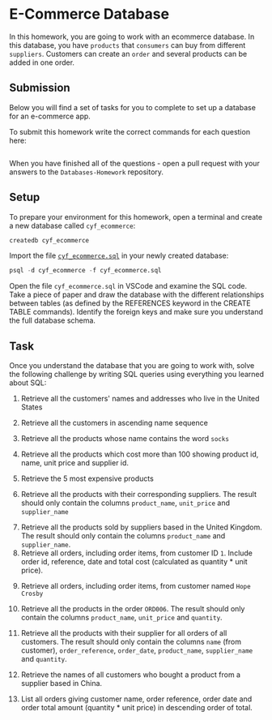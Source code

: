# E-Commerce Database

In this homework, you are going to work with an ecommerce database. In this database, you have `products` that `consumers` can buy from different `suppliers`. Customers can create an `order` and several products can be added in one order.

## Submission

Below you will find a set of tasks for you to complete to set up a database for an e-commerce app.

To submit this homework write the correct commands for each question here:

```sql


```

When you have finished all of the questions - open a pull request with your answers to the `Databases-Homework` repository.

## Setup

To prepare your environment for this homework, open a terminal and create a new database called `cyf_ecommerce`:

```sql
createdb cyf_ecommerce
```

Import the file [`cyf_ecommerce.sql`](./cyf_ecommerce.sql) in your newly created database:

```sql
psql -d cyf_ecommerce -f cyf_ecommerce.sql
```

Open the file `cyf_ecommerce.sql` in VSCode and examine the SQL code. Take a piece of paper and draw the database with the different relationships between tables (as defined by the REFERENCES keyword in the CREATE TABLE commands). Identify the foreign keys and make sure you understand the full database schema.

## Task

Once you understand the database that you are going to work with, solve the following challenge by writing SQL queries using everything you learned about SQL:

1. Retrieve all the customers' names and addresses who live in the United States
<!-- select name,address from customers where country='United States'; -->
2. Retrieve all the customers in ascending name sequence
<!-- select* from customers order by name asc; -->

3. Retrieve all the products whose name contains the word `socks`
<!-- select * from products where product_name like '%socks%'; -->
4. Retrieve all the products which cost more than 100 showing
product id, name, unit price and supplier id.
<!-- select product_availability.prod_id,product_availability.unit_price,produ
cts.product_name,suppliers.supplier_name from product_availability join products on(produ,
cts.id=product_availability.prod_id)join  suppliers on(suppliers.id=product_availability.
supp_id)where product_availability.unit_price >100; -->

5. Retrieve the 5 most expensive products

<!-- select p.product_name, pa.unit_price from products p inner join product_availability pa on (p.id=pa.prod_id) order by pa.unit_price DESC limit 5; -->

6. Retrieve all the products with their corresponding suppliers. The result should only contain the columns `product_name`, `unit_price` and `supplier_name`

<!-- SELECT p.product_name, pa.unit_price, s.supplier_name FROM products p JOIN product_availability pa ON p.id = pa.prod_id JOIN suppliers s ON pa.supp_id = s.id; -->

7. Retrieve all the products sold by suppliers based in the United Kingdom. The result should only contain the columns `product_name` and `supplier_name`.
   <!-- SELECT p.product_name, s.supplier_name FROM suppliers s JOIN product_availability pa ON s.id = pa.supp_id JOIN products p ON pa.prod_id = p.id WHERE s.country = 'United Kingdom'; -->
8. Retrieve all orders, including order items, from customer ID `1`. Include order id, reference, date and total cost (calculated as quantity \* unit price).

<!-- SELECT o.id, o.order_reference, order_date,(oi.quantity * pa.unit_price) as Total_Cost FROM orders o JOIN order_items oi ON o.id = oi.order_id JOIN product_availability pa ON oi.product_id = pa.prod_id  WHERE customer_id = 1; -->

9. Retrieve all orders, including order items, from customer named `Hope Crosby`
<!-- SELECT * FROM customers
INNER JOIN orders ON customers.id=orders.customer_id
INNER JOIN order_items ON order_items.order_id=orders.id
WHERE name ='Hope Crosby'; -->

10. Retrieve all the products in the order `ORD006`. The result should only contain the columns `product_name`, `unit_price` and `quantity`.

<!-- SELECT products.product_name, product_availability.unit_price, order_items.quantity FROM order_items INNER JOIN products ON order_items.product_id = products.id INNER JOIN product_availability ON order_items.product_id = product_availability.prod_id INNER JOIN orders ON order_items.order_id = orders.id WHERE orders.order_reference = 'ORD006'; -->

11. Retrieve all the products with their supplier for all orders of all customers. The result should only contain the columns `name` (from customer), `order_reference`, `order_date`, `product_name`, `supplier_name` and `quantity`.
<!-- SELECT customers.name, orders.order_reference, orders.order_date, products.product_name, suppliers.supplier_name, order_items.quantity FROM order_items  INNER JOIN orders ON order_items.order_id = orders.id INNER JOIN products ON order_items.product_id = products.id INNER JOIN customers ON customers.id = orders.customer_id INNER JOIN suppliers ON order_items.supplier_id = suppliers.id;-->

12. Retrieve the names of all customers who bought a product from a supplier based in China.
<!-- SELECT customers.name FROM order_items INNER JOIN orders ON order_items.order_id = orders.id INNER JOIN customers ON orders.customer_id = customers.id INNER JOIN suppliers ON order_items.supplier_id = suppliers.id WHERE suppliers.country = 'China'; -->
13. List all orders giving customer name, order reference, order date and order total amount (quantity \* unit price) in descending order of total.
<!-- SELECT customers.name, orders.order_reference,orders.order_date, (order_items.quantity * product_availability.unit_price) AS total_amount FROM order_items INNER JOIN orders ON orders.id = order_items.order_id INNER JOIN product_availability ON product_availability.prod_id = order_items.product_id INNER JOIN customers ON customers.id = orders.customer_id ORDER BY total_amount DESC; -->
